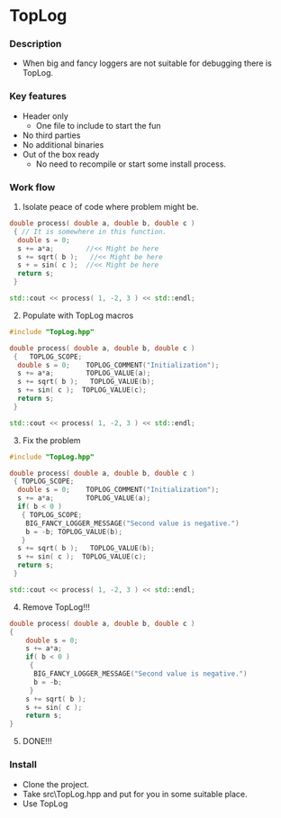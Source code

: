 # TopLog

### Description
 - When big and fancy loggers are not suitable for debugging there is TopLog.

### Key features
 - Header only
   - One file to include to start the fun
 - No third parties
 - No additional binaries
 - Out of the box ready
   - No need to recompile or start some install process.


### Work flow

1. Isolate peace of code where problem might be.

```c++
double process( double a, double b, double c )
 { // It is somewhere in this function.
  double s = 0;
  s += a*a;        //<< Might be here
  s += sqrt( b );   //<< Might be here
  s + = sin( c );  //<< Might be here
  return s;
 }

std::cout << process( 1, -2, 3 ) << std::endl;
```


2. Populate with TopLog macros
```c++
#include "TopLog.hpp"

double process( double a, double b, double c )
 {   TOPLOG_SCOPE;
  double s = 0;    TOPLOG_COMMENT("Initialization");
  s += a*a;        TOPLOG_VALUE(a);
  s += sqrt( b );   TOPLOG_VALUE(b);
  s += sin( c );  TOPLOG_VALUE(c);
  return s;
 }

std::cout << process( 1, -2, 3 ) << std::endl;
```

3. Fix the problem
```c++
#include "TopLog.hpp"

double process( double a, double b, double c )
 { TOPLOG_SCOPE;
  double s = 0;    TOPLOG_COMMENT("Initialization");
  s += a*a;        TOPLOG_VALUE(a);
  if( b < 0 )
   { TOPLOG_SCOPE;
    BIG_FANCY_LOGGER_MESSAGE("Second value is negative.")
    b = -b; TOPLOG_VALUE(b);
   }
  s += sqrt( b );   TOPLOG_VALUE(b);
  s += sin( c );  TOPLOG_VALUE(c);
  return s;
 }

std::cout << process( 1, -2, 3 ) << std::endl;
```

4. Remove TopLog!!!
```c++
double process( double a, double b, double c )
{
    double s = 0;
    s += a*a;
    if( b < 0 )
     {
      BIG_FANCY_LOGGER_MESSAGE("Second value is negative.")
      b = -b;
     }
    s += sqrt( b );
    s += sin( c );
    return s;
}
```

5. DONE!!!

### Install

 - Clone the project.
 - Take src\TopLog.hpp and put for you in some suitable place.
 - Use TopLog

